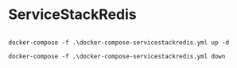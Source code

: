 # ServiceStackRedis

```

docker-compose -f .\docker-compose-servicestackredis.yml up -d

docker-compose -f .\docker-compose-servicestackredis.yml down

```

